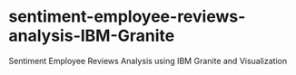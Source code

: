 # sentiment-employee-reviews-analysis-IBM-Granite
Sentiment Employee Reviews Analysis using IBM Granite and Visualization
